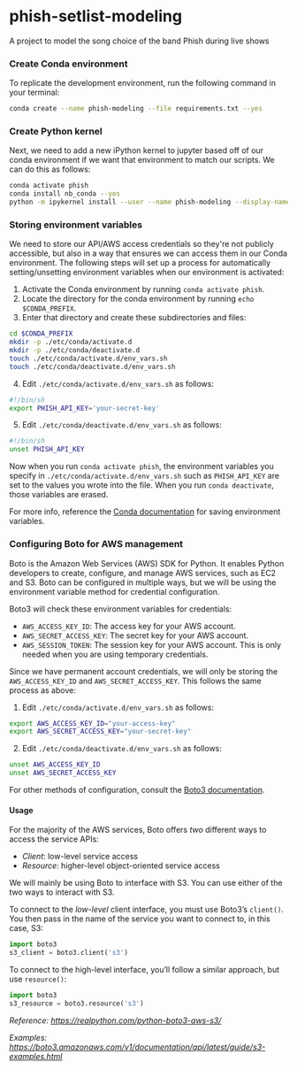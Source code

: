 # phish-setlist-modeling
A project to model the song choice of the band Phish during live shows

### Create Conda environment

To replicate the development environment, run the following command in your terminal:
```bash
conda create --name phish-modeling --file requirements.txt --yes
```

### Create Python kernel

Next, we need to add a new iPython kernel to jupyter based off of our conda environment if we want that environment to match our scripts. We can do this as follows:
```bash
conda activate phish
conda install nb_conda --yes
python -m ipykernel install --user --name phish-modeling --display-name "phish-modeling"
```

### Storing environment variables

We need to store our API/AWS access credentials so they're not publicly accessible, but also in a way that ensures we can access them in our Conda environment. The following steps will set up a process for automatically setting/unsetting environment variables when our environment is activated: 

1. Activate the Conda environment by running `conda activate phish`. 
2. Locate the directory for the conda environment by running `echo $CONDA_PREFIX`.
3. Enter that directory and create these subdirectories and files:
```bash
cd $CONDA_PREFIX
mkdir -p ./etc/conda/activate.d
mkdir -p ./etc/conda/deactivate.d
touch ./etc/conda/activate.d/env_vars.sh
touch ./etc/conda/deactivate.d/env_vars.sh
```
4. Edit `./etc/conda/activate.d/env_vars.sh` as follows:
```bash
#!/bin/sh
export PHISH_API_KEY='your-secret-key'
```
5. Edit `./etc/conda/deactivate.d/env_vars.sh` as follows:
```bash
#!/bin/sh
unset PHISH_API_KEY
```

Now when you run `conda activate phish`, the environment variables you specify in `./etc/conda/activate.d/env_vars.sh` such as `PHISH_API_KEY` are set to the values you wrote into the file. When you run `conda deactivate`, those variables are erased.

For more info, reference the [Conda documentation](https://docs.conda.io/projects/conda/en/latest/user-guide/tasks/manage-environments.html#saving-environment-variables) for saving environment variables. 

### Configuring Boto for AWS management

Boto is the Amazon Web Services (AWS) SDK for Python. It enables Python developers to create, configure, and manage AWS services, such as EC2 and S3. Boto can be configured in multiple ways, but we will be using the environment variable method for credential configuration. 

Boto3 will check these environment variables for credentials:

- `AWS_ACCESS_KEY_ID`: The access key for your AWS account.
- `AWS_SECRET_ACCESS_KEY`: The secret key for your AWS account.
- `AWS_SESSION_TOKEN`: The session key for your AWS account. This is only needed when you are using temporary credentials.

Since we have permanent account credentials, we will only be storing the `AWS_ACCESS_KEY_ID` and `AWS_SECRET_ACCESS_KEY`. This follows the same process as above: 
1. Edit `./etc/conda/activate.d/env_vars.sh` as follows:
```bash
export AWS_ACCESS_KEY_ID="your-access-key"
export AWS_SECRET_ACCESS_KEY="your-secret-key"
```
2. Edit `./etc/conda/deactivate.d/env_vars.sh` as follows:
```bash
unset AWS_ACCESS_KEY_ID
unset AWS_SECRET_ACCESS_KEY
```

For other methods of configuration, consult the [Boto3 documentation](https://boto3.amazonaws.com/v1/documentation/api/latest/guide/configuration.html). 

#### Usage

For the majority of the AWS services, Boto offers *two* different ways to access the service APIs:

- *Client*: low-level service access
- *Resource*: higher-level object-oriented service access

We will mainly be using Boto to interface with S3. You can use either of the two ways to interact with S3. 

To connect to the *low-level* client interface, you must use Boto3’s `client()`. You then pass in the name of the service you want to connect to, in this case, S3:
```python 
import boto3
s3_client = boto3.client('s3')
```

To connect to the high-level interface, you’ll follow a similar approach, but use `resource()`:
```python 
import boto3
s3_resource = boto3.resource('s3')
```

*Reference: https://realpython.com/python-boto3-aws-s3/*

*Examples: https://boto3.amazonaws.com/v1/documentation/api/latest/guide/s3-examples.html*
